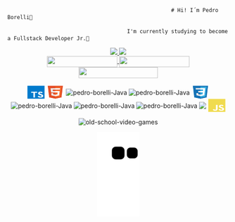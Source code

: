                                                         # Hi! I´m Pedro Borelli👾

                                          I'm currently studying to become a Fullstack Developer Jr.👾
                                          
<div align="center">
  <a href="https://github.com/pedro-borelli">
  <img height = "180em" src = "https://github-readme-stats.vercel.app/api?username=pedro-borelli&show_icons=true&theme=highcontrast&include_all_commits=true&count_private=true"/>
  <img height = "180em" src = "https://github-readme-stats.vercel.app/api/top-langs/?username=pedro-borelli&layout=compact&langs_count=7&theme=highcontrast">
</div>
  
<div align="center"> 
<a href="mailto:borellipedroluiz@gmail.com">
<img align="center" src="https://img.shields.io/static/v1?&logo=gmail&label=Send&message=Email&color=red&style=for-the-badge" height=25 width=160/>
</a>
<a href="https://api.whatsapp.com/send?phone=5512996047094&text=Ol%C3%A">
<img align="center" src="https://img.shields.io/static/v1?&logo=whatsapp&label=Send&message=Whatsapp&color=%234ea94b&style=for-the-badge" height=25 width=160/>
</a>
<a href="https://www.linkedin.com/in/pedro-borelli-9a64231b9/">
<img align="center" src="https://img.shields.io/static/v1?logo=linkedin&label=linkedin&message=pedro-borelli&color=blue&style=for-the-badge" height=25 width=180/>
</a>
</div> 
   
<div align="center" style="display: inline_block"><br>
  <img align="center" src="https://raw.githubusercontent.com/devicons/devicon/master/icons/typescript/typescript-original.svg" alt="pedro-borelli-TypeScript" width="40"            height="30"/> </a>
  <img align="center" alt="pedro-borelli-Java" height="30" width="40" src="https://raw.githubusercontent.com/devicons/devicon/master/icons/html5/html5-original.svg"/>
  <img align="center" alt="pedro-borelli-Java" height="80" width="40"   src="https://cdn.jsdelivr.net/gh/devicons/devicon/icons/java/java-plain.svg" />
  <img align="center" alt="pedro-borelli-Java" height="40" width="40" src="https://cdn.jsdelivr.net/gh/devicons/devicon/icons/spring/spring-original.svg"/>
  <img align="center" alt="pedro-borelli-Java" height="30" width="40"  src="https://raw.githubusercontent.com/devicons/devicon/master/icons/css3/css3-original.svg"/>
  <img align="center" alt="pedro-borelli-Java" height="40" width="40" src="https://cdn.jsdelivr.net/gh/devicons/devicon/icons/xd/xd-line.svg"/>
  <img align="center" alt="pedro-borelli-Java" height="40" width="40" src="https://cdn.jsdelivr.net/gh/devicons/devicon/icons/vscode/vscode-original.svg"/>
  <img align="center" alt="pedro-borelli-Java" height="40" width="40" src="https://cdn.jsdelivr.net/gh/devicons/devicon/icons/angularjs/angularjs-plain.svg"/>
  <a href="#"> <img width = '50px' align= 'center' src="https://appmasters.io/static/mysql-logo-bab2c760c60f17191cb3a002e08a3dbf.png"/></a> 
  <img align="center" alt="pedro-borelli-Java"height="30" width="40" src="https://raw.githubusercontent.com/devicons/devicon/master/icons/javascript/javascript-plain.svg"/>
  
  ![old-school-video-games](https://user-images.githubusercontent.com/93774845/149981642-941c2941-0d08-4cbd-bc9d-acd3fce6f1b8.gif)
  
  ![Snake animation](https://github.com/pedro-borelli/pedro-borelli/blob/output/github-contribution-grid-snake.svg)
 
</div>
  
 

  
   
  
 
  
